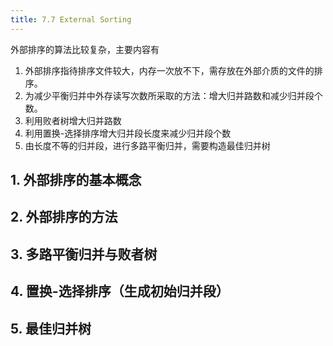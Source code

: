 ```yaml
---
title: 7.7 External Sorting
---
```


外部排序的算法比较复杂，主要内容有

1. 外部排序指待排序文件较大，内存一次放不下，需存放在外部介质的文件的排序。
2. 为减少平衡归并中外存读写次数所采取的方法：增大归并路数和减少归并段个数。
3. 利用败者树增大归并路数
4. 利用置换-选择排序增大归并段长度来减少归并段个数
5. 由长度不等的归并段，进行多路平衡归并，需要构造最佳归并树

## 1. 外部排序的基本概念

## 2. 外部排序的方法

## 3. 多路平衡归并与败者树

## 4. 置换-选择排序（生成初始归并段）

## 5. 最佳归并树

